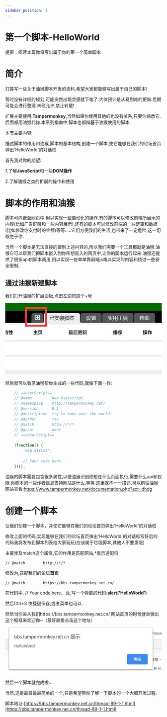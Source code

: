 ```yaml
---
sidebar_position: 1
---
```

# 第一个脚本-HelloWorld

提要：阅读本篇你将写出属于你的第一个简单脚本

# 简介

打算写一些关于油猴脚本开发的资料,希望大家都能够写出属于自己的脚本!

暂时没有详细的规划,可能突然出现灵感就下笔了.大体预计是从易到难的更新.后期可能会进行整理.未经允许,禁止转载!


扩展主要使用:**Tampermonkey**,当然如果你使用其他的也没有关系,只要你熟悉它.后面都用油猴代称.本系列指南中,脚本也都指基于油猴使用的脚本.

本节主要内容:

描述脚本的作用和油猴,脚本的基本结构,创建一个脚本,使它能够在我们的论坛首页弹出'HelloWorld'的对话框


首先我对你的期望:

1.了解**JavaScript**和一些**DOM操作**

2.了解油猴之类的扩展的操作和使用


# 脚本的作用和油猴

脚本可内嵌至网页中,用以实现一些自动化的操作,有的脚本可以修改前端所展示的内容(比如广告屏蔽和一些内容展示),还有的脚本可以修改前端的一些逻辑和数据(比如修改你支付时的金额)等等.....它们方便我们的生活,也带来了一定危险,这一切取绝于你.

当然一个脚本是无法直接的做到上述内容的,所以我们需要一个工具那就是油猴.油猴它可以帮我们把脚本嵌入到你所想嵌入的网页中,让你的脚本运行起来.油猴还提供了很多api供脚本调用,用以实现一些单单靠前端js难以实现的内容和绕过一些安全限制.

## 通过油猴新建脚本

我们打开油猴的扩展面板,点击左边的这个+号

![add-script](./img/01/add-script.jpg)


然后就可以看见油猴帮你生成的一些代码,就像下面一样:
```js
    // ==UserScript==
    // @name         New Userscript
    // @namespace    http://tampermonkey.net/
    // @version      0.1
    // @description  try to take over the world!
    // @author       You
    // @match        http://*/*
    // @grant        none
    // ==/UserScript==

    (function() {
        'use strict';

        // Your code here...
    })();
```
油猴的脚本需要包含很多属性,以便油猴识别你想在什么页面执行,需要什么api和权限,你脚本的一些作者信息支持网站是什么,等等.这里就不一一描述,可以前往油猴网站查看:https://www.tampermonkey.net/documentation.php?ext=dhdg

# 创建一个脚本

让我们创建一个脚本，并使它能够在我们的论坛首页弹出'HelloWorld'的对话框

修改上面的代码,实现能够在我们的论坛首页弹出'HelloWorld'的对话框写好后的代码我将发布到脚本列表给大家玩玩(应该属于垃圾脚本,其他人不要发哦)

主要涉及match这个属性,它的作用是匹配网站,*表示通配将
```
// @match        http://*/*
```
修改为,匹配我们的论坛**首页**
```
// @match        https://bbs.tampermonkey.net.cn/
```

在代码中, // Your code here... 处,写一个弹窗的代码:**alert('HelloWorld')**

然后Ctrl+S 快捷键保存,或者菜单也可以.

然后当你进入我们https://bbs.tampermonkey.net.cn/ 网站首页的时候就会弹出这个框框来欢迎你~（最好直接点击这个地址）


![hello-world](./img/01/hello-world.jpg)

然后一个脚本就完成啦....

当然,这是最最最最简单的一个,只是希望带你了解一下脚本的一个大概开发过程.

脚本地址:[https://bbs.tampermonkey.net.cn/thread-89-1-1.html](https://bbs.tampermonkey.net.cn/thread-89-1-1.html)



